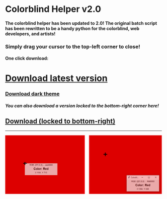 # Colorblind Helper v2.0
#### The colorblind helper has been updated to 2.0! The original batch script has been rewritten to be a handy python for the colorblind, web developers, and artists!

### Simply drag your cursor to the top-left corner to close!

#### One click download:
# [Download latest version](https://www.dropbox.com/s/r8svjaj8tl8j1lk/Colorblind%20Helper%20v2.0.exe?dl=1)
### [Download dark theme](https://www.dropbox.com/s/0w8an4n5mjmnjch/Colorblind%20Helper%20v2.0%20Dark%20Mode.exe?dl=1)
##### You can also download a version locked to the bottom-right corner here!
## [Download (locked to bottom-right)](https://www.dropbox.com/s/1ikjooffn612358/Colorblind%20Helper%20v2.0%20%28Locked%20to%20Bottom-Right%29.exe?dl=1)
-----------------------------
![picture](colorblind-helper-versions.png)
